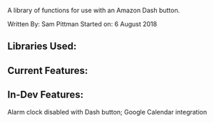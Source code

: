 A library of functions for use with an Amazon Dash button.

Written By: Sam Pittman
Started on: 6 August 2018

Libraries Used:
--------------------

Current Features:
--------------------


In-Dev Features:
--------------------
Alarm clock disabled with Dash button; Google Calendar integration
